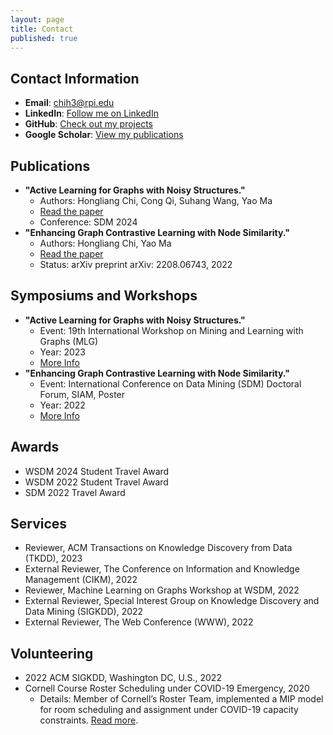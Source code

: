 ```yaml
---
layout: page
title: Contact
published: true
---
```


## Contact Information
- **Email**: [chih3@rpi.edu](mailto:chih3@rpi.edu)
- **LinkedIn**: [Follow me on LinkedIn](https://www.linkedin.com/in/frank-hongliang-chi/)
- **GitHub**: [Check out my projects](https://github.com/frankhlchi)
- **Google Scholar**: [View my publications](https://scholar.google.com/citations?user=Q8S5vXsAAAAJ&hl=en)

## Publications
- **"Active Learning for Graphs with Noisy Structures."**
  - Authors: Hongliang Chi, Cong Qi, Suhang Wang, Yao Ma
  - [Read the paper](https://www.mlgworkshop.org/2023/papers/MLG__KDD_2023_paper_9.pdf)
  - Conference: SDM 2024
- **"Enhancing Graph Contrastive Learning with Node Similarity."**
  - Authors: Hongliang Chi, Yao Ma
  - [Read the paper](https://arxiv.org/abs/2208.06743)
  - Status: arXiv preprint arXiv: 2208.06743, 2022

## Symposiums and Workshops
- **"Active Learning for Graphs with Noisy Structures."**
  - Event: 19th International Workshop on Mining and Learning with Graphs (MLG)
  - Year: 2023
  - [More Info](https://www.mlgworkshop.org/2023/)
- **"Enhancing Graph Contrastive Learning with Node Similarity."**
  - Event: International Conference on Data Mining (SDM) Doctoral Forum, SIAM, Poster
  - Year: 2022
  - [More Info](https://www.siam.org/conferences/cm/program/special-events/sdm22-special-events)

## Awards
- WSDM 2024 Student Travel Award
- WSDM 2022 Student Travel Award
- SDM 2022 Travel Award

## Services
- Reviewer, ACM Transactions on Knowledge Discovery from Data (TKDD), 2023
- External Reviewer, The Conference on Information and Knowledge Management (CIKM), 2022
- Reviewer, Machine Learning on Graphs Workshop at WSDM, 2022
- External Reviewer, Special Interest Group on Knowledge Discovery and Data Mining (SIGKDD), 2022
- External Reviewer, The Web Conference (WWW), 2022

## Volunteering
- 2022 ACM SIGKDD, Washington DC, U.S., 2022
- Cornell Course Roster Scheduling under COVID-19 Emergency, 2020
  - Details: Member of Cornell’s Roster Team, implemented a MIP model for room scheduling and assignment under COVID-19 capacity constraints. [Read more](https://www.engineering.cornell.edu/spotlights/unsung-engineering-behind-cornells-fall-2020-schedule).



